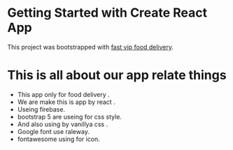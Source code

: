# Getting Started with Create React App

This project was bootstrapped with [fast vip food delivery](https://github.com/programming-hero-web-course1/tourism-or-delivery-website-client-side-spalas.git).

# This is all about our app relate things 
* This app only for food delivery .
* We are make this is app by react .
* Useing firebase.
* bootstrap 5 are useing for css style.
* And also using by vanillya css .
* Google font use raleway.
* fontawesome using for icon.


